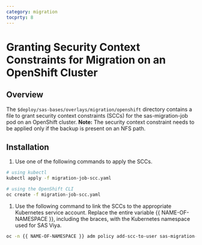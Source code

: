 ```yaml
---
category: migration
tocprty: 8
---
```


# Granting Security Context Constraints for Migration on an OpenShift Cluster

## Overview

The `$deploy/sas-bases/overlays/migration/openshift` directory contains a file to grant security context constraints (SCCs) for the sas-migration-job pod on an OpenShift cluster.
**Note:** The security context constraint needs to be applied only if the backup is present on an NFS path.

## Installation

1. Use one of the following commands to apply the SCCs.

```sh
# using kubectl
kubectl apply -f migration-job-scc.yaml

# using the OpenShift CLI
oc create -f migration-job-scc.yaml
```

1. Use the following command to link the SCCs to the appropriate Kubernetes service account.
Replace the entire variable {{ NAME-OF-NAMESPACE }}, including the braces, with the Kubernetes namespace used for SAS Viya.

```sh
oc -n {{ NAME-OF-NAMESPACE }} adm policy add-scc-to-user sas-migration-job -z sas-viya-backuprunner
```

